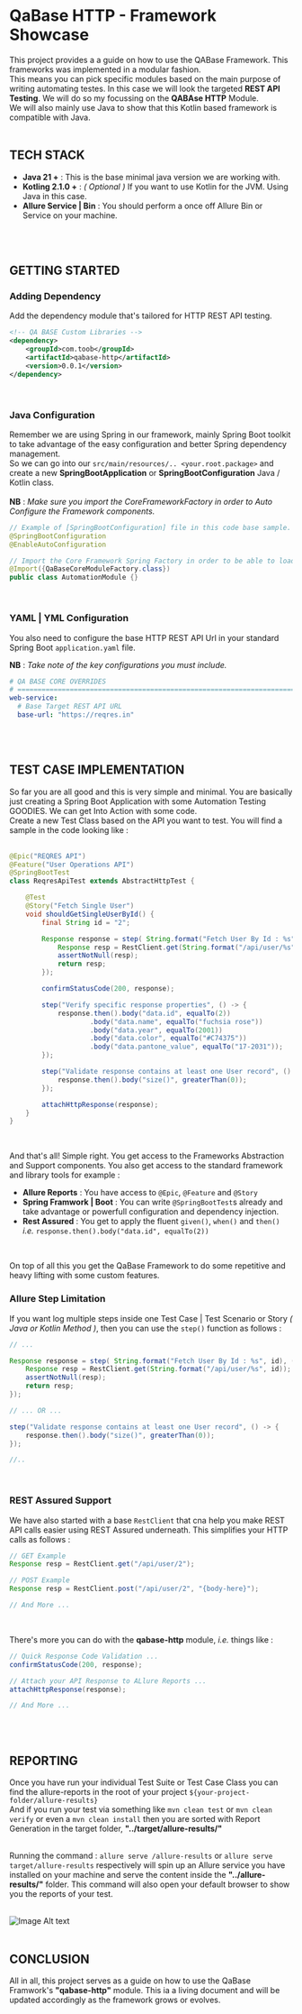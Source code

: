 # QaBase HTTP - Framework Showcase

This project provides a a guide on how to use the QABase Framework. This frameworks was implemented in a modular fashion. <br/>
This means you can pick specific modules based on the main purpose of writing automating testes. In this case we will look the targeted **REST API Testing**. We will do so my focussing on the **QABAse HTTP** Module.<br/>
We will also mainly use Java to show that this Kotlin based framework is compatible with Java.
<br/>
<br/>

## TECH STACK

- **Java 21 +** : This is the base minimal java version we are working with.
- **Kotling 2.1.0 +** : _( Optional )_ If you want to use Kotlin for the JVM. Using Java in this case.
- **Allure Service | Bin** : You should perform a once off Allure Bin or Service on your machine.

<br/>
<br/>

## GETTING STARTED

### Adding Dependency
Add the dependency module that's tailored for HTTP REST API testing.

```xml
<!-- QA BASE Custom Libraries -->
<dependency>
    <groupId>com.toob</groupId>
    <artifactId>qabase-http</artifactId>
    <version>0.0.1</version>
</dependency>
```
<br/>


### Java Configuration
Remember we are using Spring in our framework, mainly Spring Boot toolkit to take advantage of the easy configuration and better Spring dependency management.<br/>
So we can go into our `src/main/resources/.. <your.root.package>` and create a new **SpringBootApplication** or **SpringBootConfiguration** Java / Kotlin class.
<br/>
<br/>
**NB** : _Make sure you import the CoreFrameworkFactory in order to Auto Configure the Framework components._<br/>

```java
// Example of [SpringBootConfiguration] file in this code base sample.
@SpringBootConfiguration
@EnableAutoConfiguration

// Import the Core Framework Spring Factory in order to be able to load all supplied beans.
@Import({QaBaseCoreModuleFactory.class})
public class AutomationModule {}
```
<br/>

### YAML | YML Configuration
You also need to configure the base HTTP REST API Url in your standard Spring Boot `application.yaml` file.<br/>

**NB** : _Take note of the key configurations you must include._

```yaml
# QA BASE CORE OVERRIDES
# ======================================================================================================================
web-service:
  # Base Target REST API URL 
  base-url: "https://reqres.in"
```
<br/>
<br/>

## TEST CASE IMPLEMENTATION

So far you are all good and this is very simple and minimal. You are basically just creating a Spring Boot Application with some Automation Testing GOODIES. We can get Into Action with some code.<br/>
Create a new Test Class based on the API you want to test. You will find a sample in the code looking like :
<br/>
<br/>


```java
@Epic("REQRES API")
@Feature("User Operations API")
@SpringBootTest
class ReqresApiTest extends AbstractHttpTest {

    @Test
    @Story("Fetch Single User")
    void shouldGetSingleUserById() {
        final String id = "2";

        Response response = step( String.format("Fetch User By Id : %s", id), () -> {
            Response resp = RestClient.get(String.format("/api/user/%s", id));
            assertNotNull(resp);
            return resp;
        });

        confirmStatusCode(200, response);

        step("Verify specific response properties", () -> {
            response.then().body("data.id", equalTo(2))
                    .body("data.name", equalTo("fuchsia rose"))
                    .body("data.year", equalTo(2001))
                    .body("data.color", equalTo("#C74375"))
                    .body("data.pantone_value", equalTo("17-2031"));
        });

        step("Validate response contains at least one User record", () -> {
            response.then().body("size()", greaterThan(0));
        });

        attachHttpResponse(response);
    }
}
```
<br/>

And that's all! Simple right. You get access to the Frameworks Abstraction and Support components.
You also get access to the standard framework and library tools for example : 

- **Allure Reports** : You have access to `@Epic`, `@Feature` and `@Story`
- **Spring Framwork | Boot** : You can write `@SpringBootTest`s already and take advantage or powerfull configuration and dependency injection. 
- **Rest Assured** : You get to apply the fluent `given()`, `when()` and `then()` _i.e._ `response.then().body("data.id", equalTo(2))`
<br/>

On top of all this you get the QaBase Framework to do some repetitive and heavy lifting with some custom features.
<br/>

### Allure Step Limitation
If you want log multiple steps inside one Test Case | Test Scenario or Story _( Java or Kotlin Method )_, then you can use the `step()` function as follows : 
```java
// ...

Response response = step( String.format("Fetch User By Id : %s", id), () -> {
    Response resp = RestClient.get(String.format("/api/user/%s", id));
    assertNotNull(resp);
    return resp;
});

// ... OR ...

step("Validate response contains at least one User record", () -> {
    response.then().body("size()", greaterThan(0));
});

//..
```
<br/>

### REST Assured Support
We have also started with a base `RestClient` that cna help you make REST API calls easier using REST Assured underneath. This simplifies your HTTP calls as follows : 

```java
// GET Example
Response resp = RestClient.get("/api/user/2");

// POST Example
Response resp = RestClient.post("/api/user/2", "{body-here}");

// And More ...
```
<br/>

There's more you can do with the **qabase-http** module, _i.e._ things like :
```java
// Quick Response Code Validation ...
confirmStatusCode(200, response);

// Attach your API Response to ALlure Reports ... 
attachHttpResponse(response);

// And More ...
```
<br/>
<br/>

## REPORTING

Once you have run your individual Test Suite or Test Case Class you can find the allure-reports in the root of your project `${your-project-folder/allure-results}`<br/>
And if you run your test via something like `mvn clean test` or `mvn clean verify` or even a `mvn clean install` then you are sorted with Report Generation in the target folder, **"../target/allure-results/"**
<br/>
<br/>

Running the command : `allure serve /allure-results` or `allure serve target/allure-results` respectively will spin up an Allure service you have installed on your machine and serve the content inside the **"../allure-results/"** folder. This command will also open your default browser to show you the reports of your test.
<br/>
<br/>

![Image Alt text](assets/allure-reports-sample.jpg "Allure Reports Sample")
<br/>
<br/>

## CONCLUSION

All in all, this project serves as a guide on how to use the QaBase Framwork's **"qabase-http"** module. This ia a living document and will be updated accordingly as the framework grows or evolves. 

<br/>
<br/>

